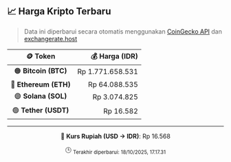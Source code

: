 

<!-- HARGA_KRIPTO -->
## 📈 Harga Kripto Terbaru

> Data ini diperbarui secara otomatis menggunakan [CoinGecko API](https://www.coingecko.com/) dan [exchangerate.host](https://exchangerate.host/)

<div align="center">

| 🪙 Token | 💰 Harga (IDR) |
|:------:|---------------:|
| 🟠 **Bitcoin (BTC)**   | Rp 1.771.658.531 |
| 🔵 **Ethereum (ETH)**  | Rp 64.088.535 |
| 🟣 **Solana (SOL)**    | Rp 3.074.825 |
| 🟢 **Tether (USDT)**   | Rp 16.582 |

---

💱 **Kurs Rupiah (USD → IDR)**: Rp 16.568

🕒 <sub>Terakhir diperbarui: 18/10/2025, 17.17.31</sub>

</div>
<!-- /HARGA_KRIPTO -->